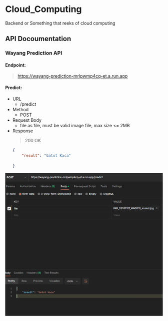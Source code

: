 # Cloud_Computing
Backend or Something that reeks of cloud computing

## API Docoumentation

### Wayang Prediction API
#### Endpoint:
> https://wayang-prediction-mrlpwmp4cq-et.a.run.app

#### Predict:
* URL
    - /predict
* Method
    - POST
* Request Body
    * file as file, must be valid image file, max size <= 2MB
* Response
    > 200 OK
    ```json
    {
        "result": "Gatot Kaca"

    }
    ```
![](Images/prediction.jpg)


